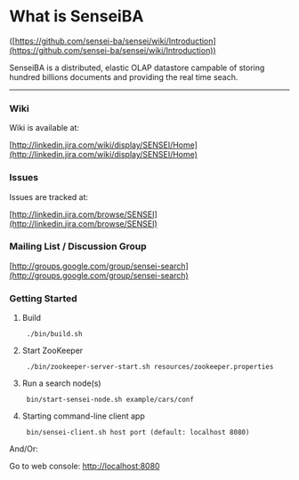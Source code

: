 What is SenseiBA
===============
([https://github.com/sensei-ba/sensei/wiki/Introduction](https://github.com/sensei-ba/sensei/wiki/Introduction))

SenseiBA is a distributed, elastic OLAP datastore campable of storing hundred billions documents and providing the real time seach.

------------------------------------

### Wiki

Wiki is available at: 

[http://linkedin.jira.com/wiki/display/SENSEI/Home](http://linkedin.jira.com/wiki/display/SENSEI/Home)

### Issues

Issues are tracked at: 

[http://linkedin.jira.com/browse/SENSEI](http://linkedin.jira.com/browse/SENSEI)

### Mailing List / Discussion Group

[http://groups.google.com/group/sensei-search](http://groups.google.com/group/sensei-search)

### Getting Started

1. Build

        ./bin/build.sh

2. Start ZooKeeper

        ./bin/zookeeper-server-start.sh resources/zookeeper.properties

3. Run a search node(s)

        bin/start-sensei-node.sh example/cars/conf

5. Starting command-line client app

        bin/sensei-client.sh host port (default: localhost 8080)

And/Or:

Go to web console: [http://localhost:8080](http://localhost:8080)
